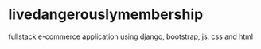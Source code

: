 # livedangerouslymembership
fullstack e-commerce application using django, bootstrap, js, css and html
